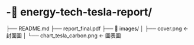 # -📁 energy-tech-tesla-report/
├── README.md
├── report_final.pdf
├── 📁 images/
│   ├── cover.png              ← 封面圖
│   └── chart_tesla_carbon.png ← 圖表圖
